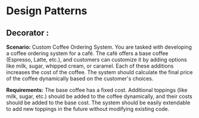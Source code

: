 
# Design Patterns

## Decorator :

**Scenario:** Custom Coffee Ordering System. You are tasked with developing a coffee ordering system for a café. The café offers a base coffee (Espresso, Latte, etc.), and customers can customize it by adding options like milk, sugar, whipped cream, or caramel. Each of these additions increases the cost of the coffee. The system should calculate the final price of the coffee dynamically based on the customer's choices.

**Requirements:**
The base coffee has a fixed cost.
Additional toppings (like milk, sugar, etc.) should be added to the coffee dynamically, and their costs should be added to the base cost.
The system should be easily extendable to add new toppings in the future without modifying existing code.



